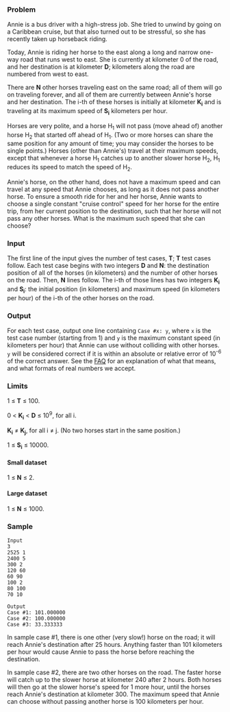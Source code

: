 ### Problem

Annie is a bus driver with a high-stress job. She tried to unwind by going on a Caribbean cruise, but that also turned out to be stressful, so she has recently taken up horseback riding.

Today, Annie is riding her horse to the east along a long and narrow one-way road that runs west to east. She is currently at kilometer 0 of the road, and her destination is at kilometer **D**; kilometers along the road are numbered from west to east.

There are **N** other horses traveling east on the same road; all of them will go on traveling forever, and all of them are currently between Annie's horse and her destination. The i-th of these horses is initially at kilometer **K<sub>i</sub>** and is traveling at its maximum speed of **S<sub>i</sub>** kilometers per hour.

Horses are very polite, and a horse H<sub>1</sub> will not pass (move ahead of) another horse H<sub>2</sub> that started off ahead of H<sub>1</sub>. (Two or more horses can share the same position for any amount of time; you may consider the horses to be single points.) Horses (other than Annie's) travel at their maximum speeds, except that whenever a horse H<sub>1</sub> catches up to another slower horse H<sub>2</sub>, H<sub>1</sub> reduces its speed to match the speed of H<sub>2</sub>.

Annie's horse, on the other hand, does not have a maximum speed and can travel at any speed that Annie chooses, as long as it does not pass another horse. To ensure a smooth ride for her and her horse, Annie wants to choose a single constant "cruise control" speed for her horse for the entire trip, from her current position to the destination, such that her horse will not pass any other horses. What is the maximum such speed that she can choose?

### Input

The first line of the input gives the number of test cases, **T**; **T** test cases follow. Each test case begins with two integers **D** and **N**: the destination position of all of the horses (in kilometers) and the number of other horses on the road. Then, **N** lines follow. The i-th of those lines has two integers **K<sub>i</sub>** and **S<sub>i</sub>**: the initial position (in kilometers) and maximum speed (in kilometers per hour) of the i-th of the other horses on the road.

### Output

For each test case, output one line containing `Case #x: y`, where `x` is the test case number (starting from 1) and `y` is the maximum constant speed (in kilometers per hour) that Annie can use without colliding with other horses. `y` will be considered correct if it is within an absolute or relative error of 10<sup>-6</sup> of the correct answer. See the [FAQ](/codejam/faq.html#floating_point) for an explanation of what that means, and what formats of real numbers we accept.

### Limits

1 ≤ **T** ≤ 100.

0 < **K<sub>i</sub>** < **D** ≤ 10<sup>9</sup>, for all i.

**K<sub>i</sub>** ≠ **K<sub>j</sub>**, for all i ≠ j. (No two horses start in the same position.)

1 ≤ **S<sub>i</sub>** ≤ 10000.

#### Small dataset

1 ≤ **N** ≤ 2.

#### Large dataset

1 ≤ **N** ≤ 1000.

### Sample

```
Input
3
2525 1
2400 5
300 2
120 60
60 90
100 2
80 100
70 10
```
```
Output
Case #1: 101.000000
Case #2: 100.000000
Case #3: 33.333333
```

In sample case #1, there is one other (very slow!) horse on the road; it will reach Annie's destination after 25 hours. Anything faster than 101 kilometers per hour would cause Annie to pass the horse before reaching the destination.

In sample case #2, there are two other horses on the road. The faster horse will catch up to the slower horse at kilometer 240 after 2 hours. Both horses will then go at the slower horse's speed for 1 more hour, until the horses reach Annie's destination at kilometer 300\. The maximum speed that Annie can choose without passing another horse is 100 kilometers per hour.

